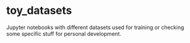 # toy_datasets

Jupyter notebooks with different datasets used for training or checking some specific stuff for personal development.

